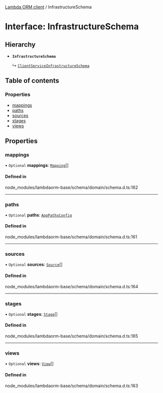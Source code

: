 [Lambda ORM client](../README.md) / InfrastructureSchema

# Interface: InfrastructureSchema

## Hierarchy

- **`InfrastructureSchema`**

  ↳ [`ClientServiceInfrastructureSchema`](ClientServiceInfrastructureSchema.md)

## Table of contents

### Properties

- [mappings](InfrastructureSchema.md#mappings)
- [paths](InfrastructureSchema.md#paths)
- [sources](InfrastructureSchema.md#sources)
- [stages](InfrastructureSchema.md#stages)
- [views](InfrastructureSchema.md#views)

## Properties

### mappings

• `Optional` **mappings**: [`Mapping`](Mapping.md)[]

#### Defined in

node_modules/lambdaorm-base/schema/domain/schema.d.ts:162

___

### paths

• `Optional` **paths**: [`AppPathsConfig`](AppPathsConfig.md)

#### Defined in

node_modules/lambdaorm-base/schema/domain/schema.d.ts:161

___

### sources

• `Optional` **sources**: [`Source`](Source.md)[]

#### Defined in

node_modules/lambdaorm-base/schema/domain/schema.d.ts:164

___

### stages

• `Optional` **stages**: [`Stage`](Stage.md)[]

#### Defined in

node_modules/lambdaorm-base/schema/domain/schema.d.ts:165

___

### views

• `Optional` **views**: [`View`](View.md)[]

#### Defined in

node_modules/lambdaorm-base/schema/domain/schema.d.ts:163
